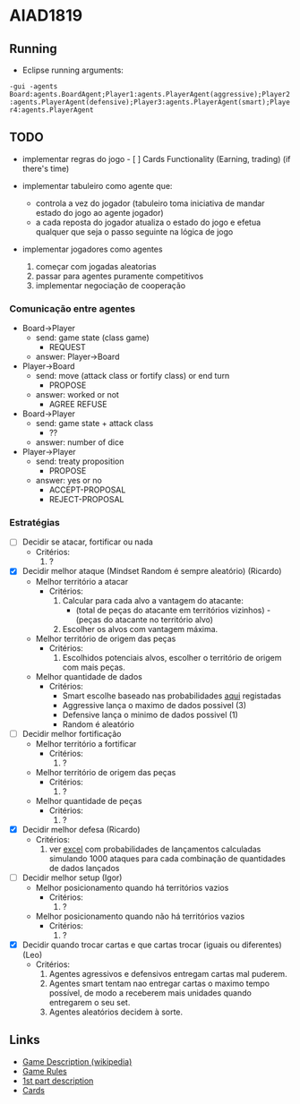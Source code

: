 # AIAD1819

## Running
* Eclipse running arguments:

`-gui -agents Board:agents.BoardAgent;Player1:agents.PlayerAgent(aggressive);Player2:agents.PlayerAgent(defensive);Player3:agents.PlayerAgent(smart);Player4:agents.PlayerAgent`

## TODO
* implementar regras do jogo
	  - [ ] Cards Functionality (Earning, trading) (if there's time)

* implementar tabuleiro como agente que:
  * controla a vez do jogador (tabuleiro toma iniciativa de mandar estado do jogo ao agente jogador)
  * a cada reposta do jogador atualiza o estado do jogo e efetua qualquer que seja o passo seguinte na lógica de jogo
* implementar jogadores como agentes
  1. começar com jogadas aleatorias
  2. passar para agentes puramente competitivos
  3. implementar negociação de cooperação

### Comunicação entre agentes
* Board->Player 
	* send: game state (class game) 
		* REQUEST 
	* answer: Player->Board
* Player->Board 
	* send: move (attack class or fortify class) or end turn 
		* PROPOSE 
	* answer: worked or not 
		* AGREE REFUSE
* Board->Player 
	* send: game state + attack class 
		* ??
	* answer: number of dice
* Player->Player 
	* send: treaty proposition
		* PROPOSE
	* answer: yes or no
		* ACCEPT-PROPOSAL
		* REJECT-PROPOSAL

### Estratégias
- [ ] Decidir se atacar, fortificar ou nada
	* Critérios: 
		1. ?
- [X] Decidir melhor ataque (Mindset Random é sempre aleatório) (Ricardo)
	* Melhor território a atacar
		* Critérios:
			1. Calcular para cada alvo a vantagem do atacante:
				* (total de peças do atacante em territórios vizinhos) - (peças do atacante no território alvo)
			2. Escolher os alvos com vantagem máxima.
	* Melhor território de origem das peças
		* Critérios:
			1. Escolhidos potenciais alvos, escolher o território de origem com mais peças.
	* Melhor quantidade de dados
		* Critérios:
			* Smart escolhe baseado nas probabilidades [aqui](https://github.com/rmcarvalho/AIAD1819/blob/master/docs/dice_roll_odds.xlsx) registadas
			* Aggressive lança o maximo de dados possivel (3)
			* Defensive lança o minimo de dados possivel (1)
			* Random é aleatório
- [ ] Decidir melhor fortificação
	* Melhor território a fortificar
		* Critérios:
			1. ?
	* Melhor território de origem das peças
		* Critérios:
			1. ?
	* Melhor quantidade de peças
		* Critérios:
			1. ?
- [X] Decidir melhor defesa (Ricardo)
	* Critérios:
		1. ver [excel](https://github.com/rmcarvalho/AIAD1819/blob/master/docs/dice_roll_odds.xlsx) com probabilidades de lançamentos calculadas simulando 1000 ataques para cada combinação de quantidades de dados lançados
- [ ] Decidir melhor setup (Igor)
	* Melhor posicionamento quando há territórios vazios
		* Critérios:
			1. ?
	* Melhor posicionamento quando não há territórios vazios
		* Critérios:
			1. ?
- [X] Decidir quando trocar cartas e que cartas trocar (iguais ou diferentes) (Leo)
	* Critérios:
		1. Agentes agressivos e defensivos entregam cartas mal puderem.
		2. Agentes smart tentam nao entregar cartas o maximo tempo possível, de modo a receberem mais unidades quando entregarem o seu set.
		3. Agentes aleatórios decidem à sorte. 

## Links  
  * [Game Description (wikipedia)](https://en.wikipedia.org/wiki/Risk_(game))
  * [Game Rules](http://www.ultraboardgames.com/risk/game-rules.php)
  * [1st part description](https://github.com/rmcarvalho/AIAD1819/blob/master/docs/proj1_definicao.pdf)
  * [Cards](https://drive.google.com/drive/folders/0BwJ1gMT0fLRPSWFISFNQNkVCZVk)
